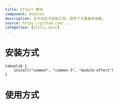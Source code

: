 ```yaml
---
title: Effect 模块
component: modules
description: 全平台粒子绘制工具，提供了大量基本函数。
source: https://github.com/...
categories: [utils, misc]
---
```


# 安装方式

```
taboolib {
    install("common", "common-5", "module-effect")
}
```

# 使用方式
